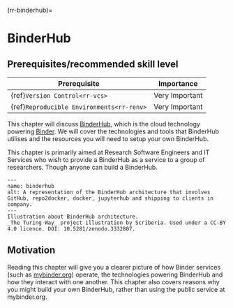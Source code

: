 (rr-binderhub)=
# BinderHub

## Prerequisites/recommended skill level

| Prerequisite                                    | Importance     |
| ----------------------------------------------- | -------------- |
| {ref}`Version Control<rr-vcs>`            | Very Important |
| {ref}`Reproducible Environments<rr-renv>` | Very Important |

This chapter will discuss [BinderHub](https://binderhub.readthedocs.io/en/latest/index.html), which is the cloud technology powering [Binder](https://mybinder.readthedocs.io/en/latest/). We will cover the technologies and tools that BinderHub utilises and the resources you will need to setup your own BinderHub.

This chapter is primarily aimed at Research Software Engineers and IT Services who wish to provide a BinderHub as a service to a group of researchers. Though anyone can build a BinderHub.

```{figure} ../figures/binderhub.*
---
name: binderhub
alt: A representation of the BinderHub architecture that involves GitHub, repo2docker, docker, jupyterhub and shipping to clients in company.
---
Illustration about BinderHub architecture.
_The Turing Way_ project illustration by Scriberia. Used under a CC-BY 4.0 licence. DOI: 10.5281/zenodo.3332807.
```

## Motivation

Reading this chapter will give you a clearer picture of how Binder services (such as [mybinder.org](https://mybinder.org)) operate, the technologies powering BinderHub and how they interact with one another. This chapter also covers reasons why you might build your own BinderHub, rather than using the public service at mybinder.org.
